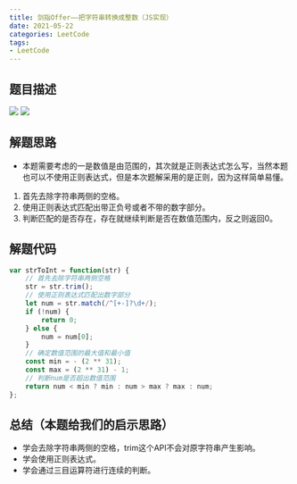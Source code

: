 ```yaml
---
title: 剑指Offer——把字符串转换成整数（JS实现）
date: 2021-05-22
categories: LeetCode
tags: 
- LeetCode
---
```

## 题目描述
![](https://img-blog.csdnimg.cn/img_convert/c1b8cdb5f387c1df1b57be5f273e577a.png)
![](https://img-blog.csdnimg.cn/img_convert/57ed40cded6e61d71a19375ca13fc093.png)

## 解题思路
* 本题需要考虑的一是数值是由范围的，其次就是正则表达式怎么写，当然本题也可以不使用正则表达式，但是本次题解采用的是正则，因为这样简单易懂。
1. 首先去除字符串两侧的空格。
2. 使用正则表达式匹配出带正负号或者不带的数字部分。
3. 判断匹配的是否存在，存在就继续判断是否在数值范围内，反之则返回0。

## 解题代码
```js
var strToInt = function(str) {
    // 首先去除字符串两侧空格
    str = str.trim();
    // 使用正则表达式匹配出数字部分
    let num = str.match(/^[+-]?\d+/);
    if (!num) {
        return 0;
    } else {
        num = num[0];
    }
    // 确定数值范围的最大值和最小值
    const min = - (2 ** 31);
    const max = (2 ** 31) - 1;
    // 判断num是否超出数值范围
    return num < min ? min : num > max ? max : num;
};
```
## 总结（本题给我们的启示思路）
* 学会去除字符串两侧的空格，trim这个API不会对原字符串产生影响。
* 学会使用正则表达式。
* 学会通过三目运算符进行连续的判断。


